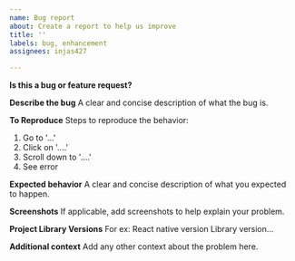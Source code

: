 ```yaml
---
name: Bug report
about: Create a report to help us improve
title: ''
labels: bug, enhancement
assignees: injas427

---
```


**Is this a bug or feature request?**


**Describe the bug**
A clear and concise description of what the bug is.

**To Reproduce**
Steps to reproduce the behavior:
1. Go to '...'
2. Click on '....'
3. Scroll down to '....'
4. See error

**Expected behavior**
A clear and concise description of what you expected to happen.

**Screenshots**
If applicable, add screenshots to help explain your problem.

**Project Library Versions**
For ex: React native version
Library version...

**Additional context**
Add any other context about the problem here.
